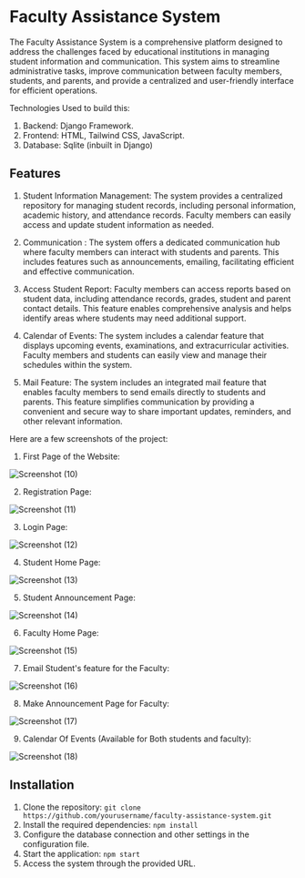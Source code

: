 # Faculty Assistance System

The Faculty Assistance System is a comprehensive platform designed to address the challenges faced by educational institutions in managing student information and communication. This system aims to streamline administrative tasks, improve communication between faculty members, students, and parents, and provide a centralized and user-friendly interface for efficient operations.

Technologies Used to build this: 
1. Backend: Django Framework.
2. Frontend: HTML, Tailwind CSS, JavaScript.
3. Database: Sqlite (inbuilt in Django)


## Features

1. Student Information Management: The system provides a centralized repository for managing student records, including personal information, academic history, and attendance records. Faculty members can easily access and update student information as needed.

2. Communication : The system offers a dedicated communication hub where faculty members can interact with students and parents. This includes features such as announcements, emailing, facilitating efficient and effective communication.

3. Access Student Report: Faculty members can access reports based on student data, including attendance records, grades, student and parent contact details. This feature enables comprehensive analysis and helps identify areas where students may need additional support.

4. Calendar of Events: The system includes a calendar feature that displays upcoming events, examinations, and extracurricular activities. Faculty members and students can easily view and manage their schedules within the system.

5. Mail Feature: The system includes an integrated mail feature that enables faculty members to send emails directly to students and parents. This feature simplifies communication by providing a convenient and secure way to share important updates, reminders, and other relevant information.

Here are a few screenshots of the project: 
1. First Page of the Website: 

![Screenshot (10)](https://github.com/shashanksjSSJ/Faculty-Assistance-System-FAS-/assets/98632070/f3316359-9762-439e-9723-3e997b17fc0d)

2. Registration Page: 

![Screenshot (11)](https://github.com/shashanksjSSJ/Faculty-Assistance-System-FAS-/assets/98632070/1fb82534-d178-497d-9d66-88d7b94259ab)

3. Login Page: 

![Screenshot (12)](https://github.com/shashanksjSSJ/Faculty-Assistance-System-FAS-/assets/98632070/b7f96b1e-987b-4637-988d-7347e1e467c2)

4. Student Home Page: 

![Screenshot (13)](https://github.com/shashanksjSSJ/Faculty-Assistance-System-FAS-/assets/98632070/e51d7cd2-08cc-4a61-a2ae-d9afc40af747)

5. Student Announcement Page: 

![Screenshot (14)](https://github.com/shashanksjSSJ/Faculty-Assistance-System-FAS-/assets/98632070/842e4bd0-a11c-4fab-905a-b304e0e9050c)

6. Faculty Home Page: 

![Screenshot (15)](https://github.com/shashanksjSSJ/Faculty-Assistance-System-FAS-/assets/98632070/a5e956e7-8d5c-42fb-a654-bce325999dea)

7. Email Student's feature for the Faculty: 

![Screenshot (16)](https://github.com/shashanksjSSJ/Faculty-Assistance-System-FAS-/assets/98632070/dc311b1f-43b7-4680-b9e8-cf7b1f19cca9)

8. Make Announcement Page for Faculty: 

![Screenshot (17)](https://github.com/shashanksjSSJ/Faculty-Assistance-System-FAS-/assets/98632070/2f477016-3915-49e2-8a02-ab9f07f753ec)

9.  Calendar Of Events (Available for Both students and faculty): 

![Screenshot (18)](https://github.com/shashanksjSSJ/Faculty-Assistance-System-FAS-/assets/98632070/78610011-eb88-4977-8c5a-81a28a98ef78)



## Installation

1. Clone the repository: `git clone https://github.com/yourusername/faculty-assistance-system.git`
2. Install the required dependencies: `npm install`
3. Configure the database connection and other settings in the configuration file.
4. Start the application: `npm start`
5. Access the system through the provided URL.

